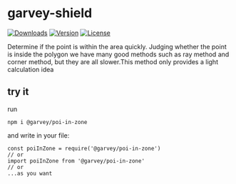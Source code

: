 # garvey-shield
<p>
  <a href="https://www.npmjs.com/package/@garvey/poi-in-zone"><img src="https://img.shields.io/npm/dm/@garvey/poi-in-zone.svg" alt="Downloads"></a>
  <a href="https://www.npmjs.com/package/@garvey/poi-in-zone"><img src="https://img.shields.io/npm/v/@garvey/poi-in-zone.svg" alt="Version"></a>
  <a href="https://www.npmjs.com/package/@garvey/poi-in-zone"><img src="https://img.shields.io/npm/l/@garvey/poi-in-zone.svg" alt="License"></a>
  </p>

Determine if the point is within the area quickly.
Judging whether the point is inside the polygon we have many good methods such as ray method and corner method, but they are all slower.This method only provides a light calculation idea
## try it
run

```
npm i @garvey/poi-in-zone
```
and write in your file:

```
const poiInZone = require('@garvey/poi-in-zone')
// or
import poiInZone from '@garvey/poi-in-zone'
// or
...as you want
```


